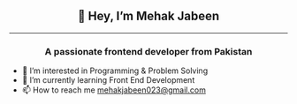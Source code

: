 <h2 align="center" class="heading-element" dir="auto">👋 Hey, I’m Mehak Jabeen </h2><hr>
<h3 align="center" class="heading-element" dir="auto">A passionate frontend developer from Pakistan</h3>

- 👀 I’m interested in Programming & Problem Solving 
- 🌱 I’m currently learning Front End Development
- 📫 How to reach me mehakjabeen023@gmail.com




